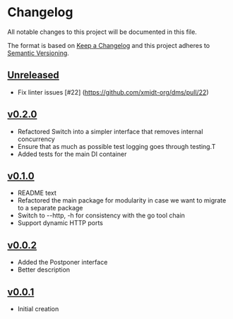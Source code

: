 # Changelog
All notable changes to this project will be documented in this file.

The format is based on [Keep a Changelog](http://keepachangelog.com/en/1.0.0/)
and this project adheres to [Semantic Versioning](http://semver.org/spec/v2.0.0.html).

## [Unreleased]
- Fix linter issues [#22] (https://github.com/xmidt-org/dms/pull/22)

## [v0.2.0]
- Refactored Switch into a simpler interface that removes internal concurrency
- Ensure that as much as possible test logging goes through testing.T
- Added tests for the main DI container

## [v0.1.0]
- README text
- Refactored the main package for modularity in case we want to migrate to a separate package
- Switch to --http, -h for consistency with the go tool chain
- Support dynamic HTTP ports

## [v0.0.2]
- Added the Postponer interface
- Better description

## [v0.0.1]
- Initial creation

[Unreleased]: https://github.com/xmidt-org/dms/compare/v0.2.0..HEAD
[v0.2.0]: https://github.com/xmidt-org/dms/compare/v0.1.0...v0.2.0
[v0.1.0]: https://github.com/xmidt-org/dms/compare/v0.0.2...v0.1.0
[v0.0.2]: https://github.com/xmidt-org/dms/compare/v0.0.1...v0.0.2
[v0.0.1]: https://github.com/xmidt-org/dms/compare/v0.0.0...v0.0.1
